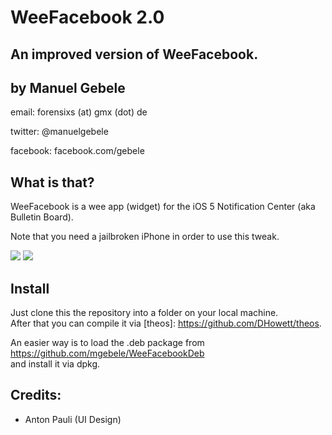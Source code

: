 WeeFacebook 2.0
===============
An improved version of WeeFacebook.
-----------------------------------

by Manuel Gebele
----------------

email: forensixs (at) gmx (dot) de

twitter: @manuelgebele

facebook: facebook.com/gebele


What is that?
-------------

WeeFacebook is a wee app (widget) for the iOS 5 Notification Center 
(aka Bulletin Board).

Note that you need a jailbroken iPhone in order to use this tweak.

[![](http://img847.imageshack.us/img847/8816/ss1u.png)](http://img847.imageshack.us/img847/8816/ss1u.png)
[![](http://img855.imageshack.us/img855/9393/ss2ta.png)](http://img855.imageshack.us/img855/9393/ss2ta.png)

Install
-------

Just clone this the repository into a folder on your local machine.<br />
After that you can compile it via [theos]: https://github.com/DHowett/theos.

An easier way is to load the .deb package from https://github.com/mgebele/WeeFacebookDeb<br />
and install it via dpkg.


Credits:
--------

* Anton Pauli (UI Design)
